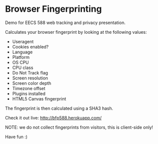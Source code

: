 # Browser Fingerprinting
Demo for EECS 588 web tracking and privacy presentation.

Calculates your browser fingerprint by looking at the following values:
- Useragent
- Cookies enabled?
- Language
- Platform
- OS CPU
- CPU class
- Do Not Track flag
- Screen resolution
- Screen color depth
- Timezone offset
- Plugins installed
- HTML5 Canvas fingerprint

The fingerprint is then calculated using a SHA3 hash.

Check it out live: http://bfp588.herokuapp.com/

NOTE: we do not collect fingerprints from visitors, this is client-side only!

Have fun :)
